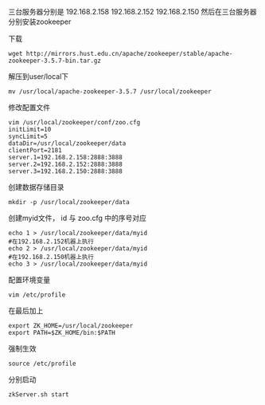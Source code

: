 三台服务器分别是
192.168.2.158
192.168.2.152
192.168.2.150
然后在三台服务器分别安装zookeeper

下载

```
wget http://mirrors.hust.edu.cn/apache/zookeeper/stable/apache-zookeeper-3.5.7-bin.tar.gz
```

解压到user/local下

```tar
mv /usr/local/apache-zookeeper-3.5.7 /usr/local/zookeeper
```

修改配置文件

```cp
vim /usr/local/zookeeper/conf/zoo.cfg
initLimit=10
syncLimit=5
dataDir=/usr/local/zookeeper/data
clientPort=2181
server.1=192.168.2.158:2888:3888
server.2=192.168.2.152:2888:3888
server.3=192.168.2.150:2888:3888
```

创建数据存储目录

```
mkdir -p /usr/local/zookeeper/data
```

创建myid文件， id 与 zoo.cfg 中的序号对应

```#在192.168.2.158机器上执行
echo 1 > /usr/local/zookeeper/data/myid
#在192.168.2.152机器上执行
echo 2 > /usr/local/zookeeper/data/myid
#在192.168.2.150机器上执行
echo 3 > /usr/local/zookeeper/data/myid
```

配置环境变量

```
vim /etc/profile
```

在最后加上

```
export ZK_HOME=/usr/local/zookeeper
export PATH=$ZK_HOME/bin:$PATH
```

强制生效

```
source /etc/profile
```

分别启动

```
zkServer.sh start
```